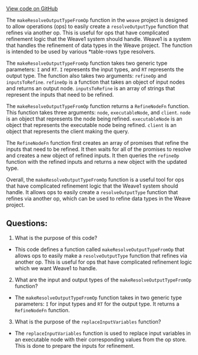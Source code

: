 [View code on GitHub](https://github.com/wandb/weave/weave-js/src/core/ops/domain/refineOp.ts)

The `makeResolveOutputTypeFromOp` function in the `weave` project is designed to allow operations (ops) to easily create a `resolveOutputType` function that refines via another op. This is useful for ops that have complicated refinement logic that the Weave1 system should handle. Weave1 is a system that handles the refinement of data types in the Weave project. The function is intended to be used by various *table-rows type resolvers.

The `makeResolveOutputTypeFromOp` function takes two generic type parameters: `I` and `RT`. `I` represents the input types, and `RT` represents the output type. The function also takes two arguments: `refineOp` and `inputsToRefine`. `refineOp` is a function that takes an object of input nodes and returns an output node. `inputsToRefine` is an array of strings that represent the inputs that need to be refined.

The `makeResolveOutputTypeFromOp` function returns a `RefineNodeFn` function. This function takes three arguments: `node`, `executableNode`, and `client`. `node` is an object that represents the node being refined. `executableNode` is an object that represents the executable node being refined. `client` is an object that represents the client making the query.

The `RefineNodeFn` function first creates an array of promises that refine the inputs that need to be refined. It then waits for all of the promises to resolve and creates a new object of refined inputs. It then queries the `refineOp` function with the refined inputs and returns a new object with the updated type.

Overall, the `makeResolveOutputTypeFromOp` function is a useful tool for ops that have complicated refinement logic that the Weave1 system should handle. It allows ops to easily create a `resolveOutputType` function that refines via another op, which can be used to refine data types in the Weave project.
## Questions: 
 1. What is the purpose of this code?
- This code defines a function called `makeResolveOutputTypeFromOp` that allows ops to easily make a `resolveOutputType` function that refines via another op. This is useful for ops that have complicated refinement logic which we want Weave1 to handle.

2. What are the input and output types of the `makeResolveOutputTypeFromOp` function?
- The `makeResolveOutputTypeFromOp` function takes in two generic type parameters: `I` for input types and `RT` for the output type. It returns a `RefineNodeFn` function.

3. What is the purpose of the `replaceInputVariables` function?
- The `replaceInputVariables` function is used to replace input variables in an executable node with their corresponding values from the op store. This is done to prepare the inputs for refinement.